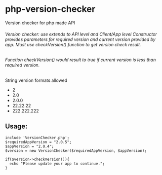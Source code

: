 # php-version-checker
Version checker for php made API

###### Version checker: use extends to API level and Client/App level Constructor provides parameters for required version and current version provided by app. Must use checkVersion() function to get version check result.

###### Function checkVersion() would result to true if current version is less than required version.

String version formats allowed
- 2
- 2.0
- 2.0.0
- 22.22.22
- 222.222.222

## Usage:
```
include 'VersionChecker.php';
$requiredAppVersion = "2.0.5";
$appVersion = "2.0.4";
$version = new VersionChecker($requiredAppVersion, $appVersion);

if($version->checkVersion()){
  echo "Please update your app to continue.";
}
```
